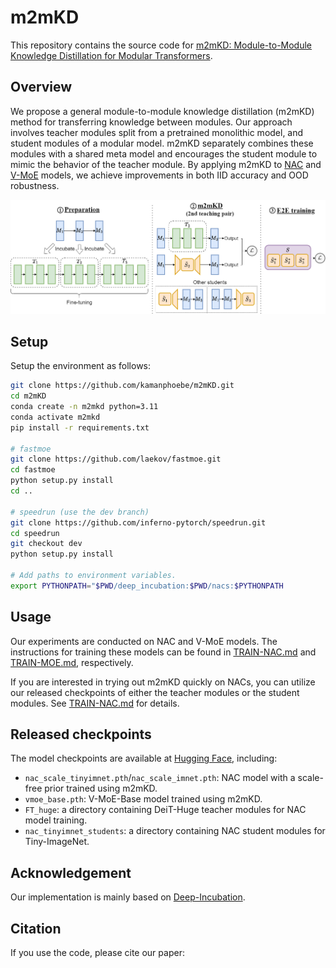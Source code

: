 # m2mKD

This repository contains the source code for [m2mKD: Module-to-Module Knowledge Distillation for Modular Transformers]().

## Overview

We propose a general module-to-module knowledge distillation (m2mKD) method for transferring knowledge between modules. Our approach involves teacher modules split from a pretrained monolithic model, and student modules of a modular model. m2mKD separately combines these modules with a shared meta model and encourages the student module to mimic the behavior of the teacher module. By applying m2mKD to [NAC](https://proceedings.neurips.cc/paper_files/paper/2022/file/32f227c41a0b4e36f65bebb4aeda94a2-Paper-Conference.pdf) and [V-MoE](https://proceedings.neurips.cc/paper/2021/file/48237d9f2dea8c74c2a72126cf63d933-Paper.pdf) models, we achieve improvements in both IID accuracy and OOD robustness.

![pipeline](./images/pipeline.png)

## Setup

Setup the environment as follows: 

```bash
git clone https://github.com/kamanphoebe/m2mKD.git
cd m2mKD
conda create -n m2mkd python=3.11
conda activate m2mkd
pip install -r requirements.txt

# fastmoe
git clone https://github.com/laekov/fastmoe.git
cd fastmoe 
python setup.py install
cd ..

# speedrun (use the dev branch)
git clone https://github.com/inferno-pytorch/speedrun.git
cd speedrun
git checkout dev
python setup.py install

# Add paths to environment variables.
export PYTHONPATH="$PWD/deep_incubation:$PWD/nacs:$PYTHONPATH
```

## Usage

Our experiments are conducted on NAC and V-MoE models. The instructions for training these models can be found in [TRAIN-NAC.md](./TRAIN-NAC.md) and [TRAIN-MOE.md](./TRAIN-MOE.md), respectively. 

If you are interested in trying out m2mKD quickly on NACs, you can utilize our released checkpoints of either the teacher modules or the student modules. See [TRAIN-NAC.md](./TRAIN-NAC.md) for details.

## Released checkpoints

The model checkpoints are available at [Hugging Face](https://huggingface.co/kamanphoebe/m2mKD), including:
- `nac_scale_tinyimnet.pth`/`nac_scale_imnet.pth`: NAC model with a scale-free prior trained using m2mKD.
- `vmoe_base.pth`: V-MoE-Base model trained using m2mKD.
- `FT_huge`: a directory containing DeiT-Huge teacher modules for NAC model training.
- `nac_tinyimnet_students`: a directory containing NAC student modules for Tiny-ImageNet.

## Acknowledgement

Our implementation is mainly based on [Deep-Incubation](https://github.com/LeapLabTHU/Deep-Incubation). 

## Citation

If you use the code, please cite our paper:
```
```